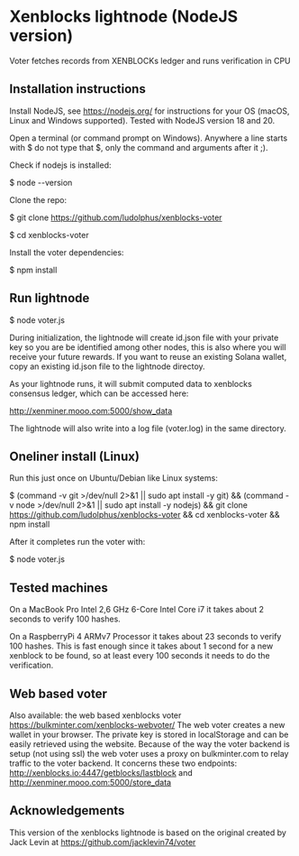 # Xenblocks lightnode (NodeJS version)
Voter fetches records from XENBLOCKs ledger and runs verification in CPU 

## Installation instructions

Install NodeJS, see https://nodejs.org/ for instructions for your OS (macOS, Linux and Windows supported). Tested with NodeJS version 18 and 20.

Open a terminal (or command prompt on Windows). Anywhere a line starts with $ do not type that $, only the command and arguments after it ;).

Check if nodejs is installed:

$ node --version

Clone the repo:

$ git clone https://github.com/ludolphus/xenblocks-voter

$ cd xenblocks-voter

Install the voter dependencies:

$ npm install

## Run lightnode

$ node voter.js

During initialization, the lightnode will create id.json file with your private key so you are be identified among other nodes, this is also where you will receive your future rewards. If you want to reuse an existing Solana wallet, copy an existing id.json file to the lightnode directoy.

As your lightnode runs, it will submit computed data to xenblocks consensus ledger, which can be accessed here:

http://xenminer.mooo.com:5000/show_data

The lightnode will also write into a log file (voter.log) in the same directory.

## Oneliner install (Linux)

Run this just once on Ubuntu/Debian like Linux systems:

$ (command -v git >/dev/null 2>&1 || sudo apt install -y git) && (command -v node >/dev/null 2>&1 || sudo apt install -y nodejs) && git clone https://github.com/ludolphus/xenblocks-voter && cd xenblocks-voter && npm install

After it completes run the voter with:

$ node voter.js

## Tested machines

On a MacBook Pro Intel 2,6 GHz 6-Core Intel Core i7 it takes about 2 seconds to verify 100 hashes.

On a RaspberryPi 4 ARMv7 Processor it takes about 23 seconds to verify 100 hashes. This is fast enough since it takes about 1 second for a new xenblock to be found, so at least every 100 seconds it needs to do the verification.

## Web based voter

Also available: the web based xenblocks voter https://bulkminter.com/xenblocks-webvoter/
The web voter creates a new wallet in your browser. The private key is stored in localStorage and can be easily retrieved using the website. Because of the way the voter backend is setup (not using ssl) the web voter uses a proxy on bulkminter.com to relay traffic to the voter backend. It concerns these two endpoints: http://xenblocks.io:4447/getblocks/lastblock and http://xenminer.mooo.com:5000/store_data

## Acknowledgements

This version of the xenblocks lightnode is based on the original created by Jack Levin at https://github.com/jacklevin74/voter
